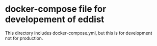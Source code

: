 # docker-compose file for developement of eddist

This directory includes docker-compose.yml, but this is for development not for production.
